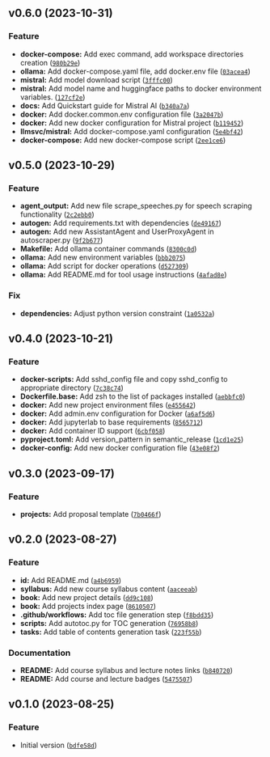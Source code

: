 <!--next-version-placeholder-->

## v0.6.0 (2023-10-31)

### Feature

* **docker-compose:** Add exec command, add workspace directories creation ([`980b29e`](https://github.com/chu-aie/deepnlp-2023/commit/980b29e0c83481a2529dd74fc91abf42972d2934))
* **ollama:** Add docker-compose.yaml file, add docker.env file ([`03acea4`](https://github.com/chu-aie/deepnlp-2023/commit/03acea46f92833f0c636258442c6875860204822))
* **mistral:** Add model download script ([`3fffc00`](https://github.com/chu-aie/deepnlp-2023/commit/3fffc001a312285670a63c380e6d20ac81f3d08a))
* **mistral:** Add model name and huggingface paths to docker environment variables. ([`127cf2e`](https://github.com/chu-aie/deepnlp-2023/commit/127cf2ec60c9ea26f669db1152097d96d8fc742c))
* **docs:** Add Quickstart guide for Mistral AI ([`b340a7a`](https://github.com/chu-aie/deepnlp-2023/commit/b340a7a0d0a2bbded176c005373d522031a8676f))
* **docker:** Add docker.common.env configuration file ([`3a2047b`](https://github.com/chu-aie/deepnlp-2023/commit/3a2047b4e0de47369515e3ef7aa8db53bf449272))
* **docker:** Add new docker configuration for Mistral project ([`b119452`](https://github.com/chu-aie/deepnlp-2023/commit/b11945252317701de465ca09109b604800244d2a))
* **llmsvc/mistral:** Add docker-compose.yaml configuration ([`5e4bf42`](https://github.com/chu-aie/deepnlp-2023/commit/5e4bf42a23450c92d1f8d0af73d5eaf16c48a7a8))
* **docker-compose:** Add new docker-compose script ([`2ee1ce6`](https://github.com/chu-aie/deepnlp-2023/commit/2ee1ce64280bbe6037c28f641b21f4b30b00c870))

## v0.5.0 (2023-10-29)

### Feature

* **agent_output:** Add new file scrape_speeches.py for speech scraping functionality ([`2c2ebb0`](https://github.com/chu-aie/deepnlp-2023/commit/2c2ebb043d8a6548fdd3cb6e8781a73a7e08ecf9))
* **autogen:** Add requirements.txt with dependencies ([`de49167`](https://github.com/chu-aie/deepnlp-2023/commit/de4916724e5a655b74eccc608919c03a52eacdbd))
* **autogen:** Add new AssistantAgent and UserProxyAgent in autoscraper.py ([`9f2b677`](https://github.com/chu-aie/deepnlp-2023/commit/9f2b677b79014a8337efab2bb1877ba041023d17))
* **Makefile:** Add ollama container commands ([`8300c0d`](https://github.com/chu-aie/deepnlp-2023/commit/8300c0d0b995f01927b341736d2021b8f99ff33b))
* **ollama:** Add new environment variables ([`bbb2075`](https://github.com/chu-aie/deepnlp-2023/commit/bbb2075a338c9af77cfe324d8c6fdc4c8ec0c9e2))
* **ollama:** Add script for docker operations ([`d527309`](https://github.com/chu-aie/deepnlp-2023/commit/d527309d7ecab7b726180bcf5169ae067dd0d423))
* **ollama:** Add README.md for tool usage instructions ([`4afad8e`](https://github.com/chu-aie/deepnlp-2023/commit/4afad8e2cef5d682253d8b91a6e827dd50e0489a))

### Fix

* **dependencies:** Adjust python version constraint ([`1a0532a`](https://github.com/chu-aie/deepnlp-2023/commit/1a0532a7da0ca82cbac7b42a96c62834a70b4aec))

## v0.4.0 (2023-10-21)

### Feature

* **docker-scripts:** Add sshd_config file and copy sshd_config to appropriate directory ([`7c38c74`](https://github.com/chu-aie/deepnlp-2023/commit/7c38c746880edbaf4a5dece30f988660706cdeb7))
* **Dockerfile.base:** Add zsh to the list of packages installed ([`aebbfc0`](https://github.com/chu-aie/deepnlp-2023/commit/aebbfc07ea88ff537db76e444ad3e03d5c93b955))
* **docker:** Add new project environment files ([`e455642`](https://github.com/chu-aie/deepnlp-2023/commit/e455642a0792c2ef9e62100f105587c6f4cd626f))
* **docker:** Add admin.env configuration for Docker ([`a6af5d6`](https://github.com/chu-aie/deepnlp-2023/commit/a6af5d6d265eb524bd96617e847c67961e7ca4bc))
* **docker:** Add jupyterlab to base requirements ([`8565712`](https://github.com/chu-aie/deepnlp-2023/commit/856571239cbe43023fd5bc88ecd4c244dd75c6ad))
* **docker:** Add container ID support ([`6cbf058`](https://github.com/chu-aie/deepnlp-2023/commit/6cbf058c7bb82c1fece557468059eea7067d47d6))
* **pyproject.toml:** Add version_pattern in semantic_release ([`1cd1e25`](https://github.com/chu-aie/deepnlp-2023/commit/1cd1e25c9e9b5e7a8d2bcffbf97590a37aa3c4c8))
* **docker-config:** Add new docker configuration file ([`43e08f2`](https://github.com/chu-aie/deepnlp-2023/commit/43e08f2a934cd55bf4681400983aac290a36af8b))

## v0.3.0 (2023-09-17)

### Feature

* **projects:** Add proposal template ([`7b0466f`](https://github.com/chu-aie/deepnlp-2023/commit/7b0466f722af9eabc043ef3b1a75315950d0a0bd))

## v0.2.0 (2023-08-27)

### Feature

* **id:** Add README.md ([`a4b6959`](https://github.com/chu-aie/deepnlp-2023/commit/a4b6959cc0c9bab92f634fea462096e47b764836))
* **syllabus:** Add new course syllabus content ([`aaceeab`](https://github.com/chu-aie/deepnlp-2023/commit/aaceeab27a7f59885b1769f86f339572650300cd))
* **book:** Add new project details ([`dd9c108`](https://github.com/chu-aie/deepnlp-2023/commit/dd9c1088010afb670c576cedca3fa1bad787f44a))
* **book:** Add projects index page ([`8610507`](https://github.com/chu-aie/deepnlp-2023/commit/8610507b39cbff7b4a7f1e34a666c1e4e1b9aefc))
* **.github/workflows:** Add toc file generation step ([`f8bdd35`](https://github.com/chu-aie/deepnlp-2023/commit/f8bdd3508fb01717f0c16a8e68dd605ed871abd8))
* **scripts:** Add autotoc.py for TOC generation ([`76958b8`](https://github.com/chu-aie/deepnlp-2023/commit/76958b80464a4da80b17bd7876c62b380c256db4))
* **tasks:** Add table of contents generation task ([`223f55b`](https://github.com/chu-aie/deepnlp-2023/commit/223f55bacd8d8d84b8dcb02a04de71a77624c103))

### Documentation

* **README:** Add course syllabus and lecture notes links ([`b840720`](https://github.com/chu-aie/deepnlp-2023/commit/b8407202662b075b285ed9e26ad126fc94d75f77))
* **README:** Add course and lecture badges ([`5475507`](https://github.com/chu-aie/deepnlp-2023/commit/5475507b57cd79d2bca40152d9d7cfa6f2e6efe2))

## v0.1.0 (2023-08-25)

### Feature

* Initial version ([`bdfe58d`](https://github.com/chu-aie/deepnlp-2023/commit/bdfe58d45112ea732de5990629196f11ee728ec4))
